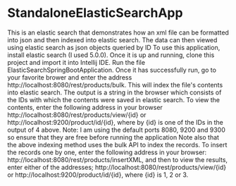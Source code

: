 # StandaloneElasticSearchApp
This is an elastic search that demonstrates how an xml file can be formatted into json and then indexed into elastic search. The data can then viewed using elastic search as json objects queried by ID
To use this application, install elastic search (I used 5.0.0). Once it is up and running, clone this project and import it into Intellij IDE. Run the file ElasticSearchSpringBootApplication.
Once it has successfully run, go to your favorite brower and enter the address http://localhost:8080/rest/products/bulk. This will index the file's contents into elastic search. The output is a string in the browser which consists of the IDs with which the contents were saved in elastic search.
To view the contents, enter the following address in your browser http://localhost:8080/rest/products/view/{id} or http://localhost:9200/product/id/{id}, where by {id} is one of the IDs in the output of 4 above.
Note: I am using the default ports 8080, 9200 and 9300 so ensure that they are free before running the application
Note also that the above indexing method uses the bulk API to index the records. To insert the records one by one, enter the following address in your browser: http://localhost:8080/rest/products/insertXML, and then to view the results, enter either of the addresses; http://localhost:8080/rest/products/view/{id} or http://localhost:9200/product/id/{id}, where {id} is 1, 2 or 3.
